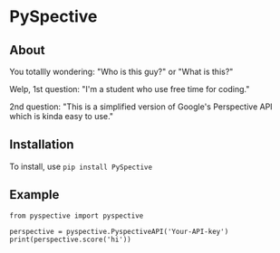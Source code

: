 # PySpective
## About
You totallly wondering: "Who is this guy?" or "What is this?"

Welp, 1st question: "I'm a student who use free time for coding."

2nd question: "This is a simplified version of Google's Perspective API which is kinda easy to use."
## Installation
To install, use
```pip install PySpective```
## Example
```
from pyspective import pyspective

perspective = pyspective.PyspectiveAPI('Your-API-key')
print(perspective.score('hi'))
```
